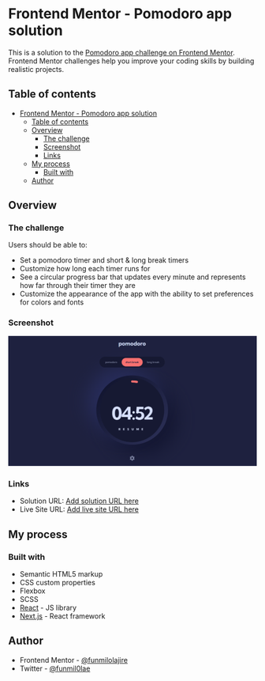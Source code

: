 # Frontend Mentor - Pomodoro app solution

This is a solution to the [Pomodoro app challenge on Frontend Mentor](https://www.frontendmentor.io/challenges/pomodoro-app-KBFnycJ6G). Frontend Mentor challenges help you improve your coding skills by building realistic projects. 

## Table of contents

- [Frontend Mentor - Pomodoro app solution](#frontend-mentor---pomodoro-app-solution)
  - [Table of contents](#table-of-contents)
  - [Overview](#overview)
    - [The challenge](#the-challenge)
    - [Screenshot](#screenshot)
    - [Links](#links)
  - [My process](#my-process)
    - [Built with](#built-with)
  - [Author](#author)

## Overview

### The challenge

Users should be able to:

- Set a pomodoro timer and short & long break timers
- Customize how long each timer runs for
- See a circular progress bar that updates every minute and represents how far through their timer they are
- Customize the appearance of the app with the ability to set preferences for colors and fonts

### Screenshot

![screenshot](./public/screenshot.png)

### Links

- Solution URL: [Add solution URL here](https://github.com/funmilolajire/pomodoro-fm)
- Live Site URL: [Add live site URL here](https://pomodoro-fm.vercel.app/)

## My process

### Built with

- Semantic HTML5 markup
- CSS custom properties
- Flexbox
- SCSS
- [React](https://reactjs.org/) - JS library
- [Next.js](https://nextjs.org/) - React framework

## Author

- Frontend Mentor - [@funmilolajire](https://www.frontendmentor.io/profile/funmilolajire)
- Twitter - [@funmil0lae](https://www.twitter.com/funmil0lae)
